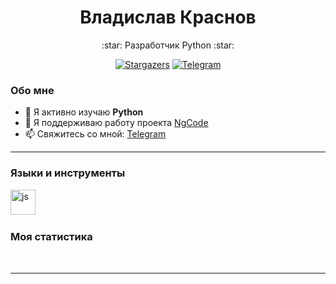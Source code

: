 <div align="center">
  <h1>Владислав Краснов</h1>
  <p>
     :star: Разработчик Python  :star:
  </p>
  <p align="center">
     <a href="https://github.com/NgCodeProj/github-profile-summary-cards/stargazers">
     <img alt="Stargazers" src="https://img.shields.io/github/stars/NgCodeProj/github-profile-summary-cards?style=for-the-badge&logo=github&color=f4dbd6&logoColor=D9E0EE&labelColor=302D41"></a>
     <a href="https://t.me/VKA_MNG">
     <img src="https://img.shields.io/badge/Telegram-blue?style=for-the-badge&logo=telegram&logoColor=white" alt="Telegram"/>
     </a>
  </p>
</div>

### Обо мне
- 🌱 Я активно изучаю **Python**
- 📝 Я поддерживаю работу проекта [NgCode](https://t.me/NgCode)
- 📫 Свяжитесь со мной: [Telegram](https://t.me/NG_MNG)

---

### Языки и инструменты

<img src="https://cdn.jsdelivr.net/gh/devicons/devicon/icons/python/python-original.svg" title="js" width="40" height="40"/>&nbsp;


### Моя статистика

<div id="stat" align="center">
    <img src="https://github-profile-summary-cards.vercel.app/api/cards/profile-details?username=NgCodeProj&theme=github_dark" alt=""/>
     <img src="https://github-profile-summary-cards.vercel.app/api/cards/stats?username=NgCodeProj&theme=github_dark" alt=""/>
</div>

---
